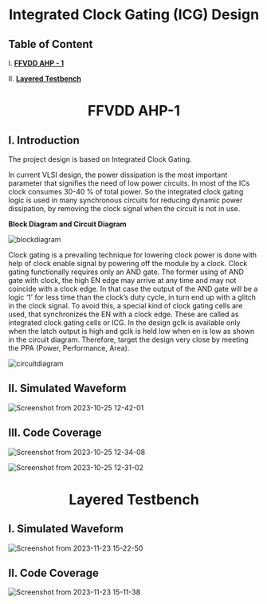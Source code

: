 <h1 align="center">Integrated Clock Gating (ICG) Design</h1>

## Table of Content 
I. [**FFVDD AHP - 1**](#ffvdd-ahp-1) 

II. [**Layered Testbench**](#layered-testbench)  

<h1 align="center">FFVDD AHP-1</h1>

## **I. Introduction**

The project design is based on Integrated Clock Gating. 

  In current VLSI design, the power dissipation is the most important parameter that signifies the need of low power circuits. In most of the ICs clock consumes 30-40 % of total power. So the integrated clock gating logic is used in many synchronous circuits for reducing dynamic power dissipation, by removing the clock signal when the circuit is not in use. 

**Block Diagram and Circuit Diagram**


![blockdiagram](https://user-images.githubusercontent.com/67214592/183288720-9af6827a-cbfa-4f47-8b24-2172c4f7ea01.PNG)


Clock gating is a prevailing technique for lowering clock power is done with help of clock enable signal by powering off the module by a clock. Clock gating functionally requires only an AND gate. The former using of AND gate with clock, the high EN edge may arrive at any time and may not coincide with a clock edge. In that case the output of the AND gate will be a logic ‘1’ for less time than the clock’s duty cycle, in turn end up with a glitch in the clock signal.
To avoid this, a special kind of clock gating cells are used, that synchronizes the EN with a clock edge. These are called as integrated clock gating cells or ICG. In the design gclk is available only when the latch output is high and gclk is held low when en is low as shown in the circuit diagram. Therefore, target the design very close by meeting the PPA (Power, Performance, Area).


![circuitdiagram](https://user-images.githubusercontent.com/67214592/183288729-cf1af368-8624-45e7-b864-e66ad3e6ef99.PNG)


## **II. Simulated Waveform**


![Screenshot from 2023-10-25 12-42-01](https://github.com/NandeeshaSwamy/ffvdd_ahp1_igc/assets/135737910/291ef450-0dc3-4c0c-9a38-1764d6bb2ba7)


## **III. Code Coverage**

![Screenshot from 2023-10-25 12-34-08](https://github.com/NandeeshaSwamy/ffvdd_ahp1_igc/assets/135737910/e5df746c-7c11-430d-9a50-7254d2964097)



![Screenshot from 2023-10-25 12-31-02](https://github.com/NandeeshaSwamy/ffvdd_ahp1_igc/assets/135737910/c2ec1ff2-57b4-4c0a-a01f-2ba3ee445869)

<h1 align="center">Layered Testbench</h1>

## **I. Simulated Waveform**

![Screenshot from 2023-11-23 15-22-50](https://github.com/NandeeshaSwamy/ffvdd_ahp1_igc/assets/135737910/63cfc835-0396-40ac-b686-9351a2fa7a78)

## **II. Code Coverage**

![Screenshot from 2023-11-23 15-11-38](https://github.com/NandeeshaSwamy/ffvdd_ahp1_igc/assets/135737910/58e12a8c-a73c-46e6-bf88-6e455ad6426a)


